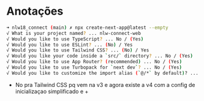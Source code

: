 # Anotações

````bash
➜ nlw18_connect (main) ✗ npx create-next-app@latest --empty
√ What is your project named? ... nlw-connect-web
√ Would you like to use TypeScript? ... No / (Yes)
√ Would you like to use ESLint? ... (No) / Yes
√ Would you like to use Tailwind CSS? ... (No) / Yes
√ Would you like your code inside a `src/` directory? ... No / (Yes)
√ Would you like to use App Router? (recommended) ... No / (Yes)
√ Would you like to use Turbopack for `next dev`? ... No / (Yes)
√ Would you like to customize the import alias (`@/*` by default)? ... (No) / Yes
````
- No pra Tailwind CSS pq vem na v3 e agora existe a v4 com a config de inicializaçao simplificado e +